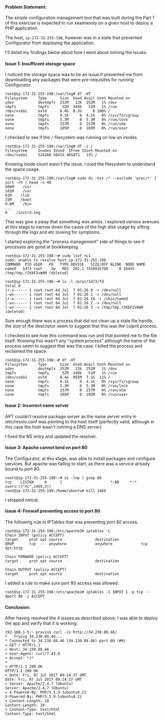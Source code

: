 #### Problem Statement:

The simple configuration management tool that was built during the Part 1
of this exercise is expected to run seamlessly on a given host to deploy
a PHP application.

The host, `ip-172-31-255-198`, however was in a state that prevented Configurator
from deploying the application.

I'll detail my findings below about how I went about solving the issues.

#### Issue 1: Insufficent storage space

I noticed the storage space was to be an issue.It prevented me from downloading
any packages that were pre-requisites for running Configurator.

    root@ip-172-31-255-198:/var/log# df -HT
    Filesystem     Type      Size  Used Avail Use% Mounted on
    udev           devtmpfs  252M   13k  252M   1% /dev
    tmpfs          tmpfs      52M  349k   51M   1% /run
    /dev/xvda1     ext4      8.4G  8.3G     0 100% /
    none           tmpfs     4.1k     0  4.1k   0% /sys/fs/cgroup
    none           tmpfs     5.3M     0  5.3M   0% /run/lock
    none           tmpfs     257M     0  257M   0% /run/shm
    none           tmpfs     105M     0  105M   0% /run/user

I checked to see if the `/` filesystem was running on low on inodes.

    root@ip-172-31-255-198:/var/log# df -i /
    Filesystem     Inodes IUsed  IFree IUse% Mounted on
    /dev/xvda1     524288 58415 465873   12% /

Knowing inode count wasn't the issue, I `du`ed the filesystem to understand
the space usage.

    root@ip-172-31-255-198:/var/log# sudo du -hsx /* --exclude 'proc/*' | sort -rh | head -n 40
    506M    /usr
    181M    /var
    61M    /lib
    25M    /boot
    9.6M    /bin
    ...
    0    /initrd.img

That was give a away that something was amiss. I explored various avenues at
this stage to narrow down the cause of the high disk usage by sifting through
the logs and etc looking for symptoms.

I started exploring the "process management" side of things to see if processes
are good at bookkeeping.

    root@ip-172-31-255-198:~# sudo lsof +L1
    sudo: unable to resolve host ip-172-31-255-198
    COMMAND  PID USER   FD   TYPE DEVICE   SIZE/OFF NLINK  NODE NAME
    named   1473 root    3w   REG  202,1 7436832768     0 26445 /tmp/tmp.rIKbF2vWAM (deleted)

    root@ip-172-31-255-198:~# ls -l /proc/1473/fd
    total 0
    lr-x------ 1 root root 64 Jul  7 01:26 0 -> /dev/null
    l-wx------ 1 root root 64 Jul  7 01:26 1 -> /dev/null
    lr-x------ 1 root root 64 Jul  7 01:26 10 -> /sbin/named
    l-wx------ 1 root root 64 Jul  7 01:26 2 -> /dev/null
    l-wx------ 1 root root 64 Jul  7 01:26 3 -> /tmp/tmp.rIKbF2vWAM (deleted)

Sure enough there was a process that did not clean up a stale file handle, the
size of the descriptor seem to suggest that this was the culprit process.

I checked to see how this command was run and that pointed me to the file itself.
Knowing this wasn't any "system process" although the name of the process seem
to suggest that was the case. I killed the process and reclaimed the space.

    root@ip-172-31-255-198:~# df -HT
    Filesystem     Type      Size  Used Avail Use% Mounted on
    udev           devtmpfs  252M   13k  252M   1% /dev
    tmpfs          tmpfs      52M  349k   51M   1% /run
    /dev/xvda1     ext4      8.4G  855M  7.1G  11% /
    none           tmpfs     4.1k     0  4.1k   0% /sys/fs/cgroup
    none           tmpfs     5.3M     0  5.3M   0% /run/lock
    none           tmpfs     257M     0  257M   0% /run/shm
    none           tmpfs     105M     0  105M   0% /run/user

#### Issue 2: Incorrect name server

APT couldn't resolve package server as the name server entry in /etc/resolv.conf
was pointing to the host itself (perfectly valid, although in this case the
host wasn't running a DNS server)

I fixed the NS entry and updated the resolver.


#### Issue 3: Apache cannot bind on port 80

The Configurator, at this stage, was able to install packages and configure
services. But apache was failing to start, as there was a service already bound
to port 80.

    roott@ip-172-31-255-198:~# ss -lnp | grep 80
    tcp    LISTEN     0      1                      *:80     *:*      users:(("nc",1469,3))
    root@ip-172-31-255-198:/home/ubuntu# kill 1469

I stopped netcat.


#### Issue 4: Firewall preventing access to port 80

The following rule in IPTables that was preventing port 80 access.

	root@ip-172-31-255-198:/etc/apache2# iptables -L
	Chain INPUT (policy ACCEPT)
	target     prot opt source               destination
	DROP       tcp  --  anywhere             anywhere             tcp dpt:http

	Chain FORWARD (policy ACCEPT)
	target     prot opt source               destination

	Chain OUTPUT (policy ACCEPT)
	target     prot opt source               destination

I added a rule to make sure port 80 access was allowed.

	root@ip-172-31-255-198:/etc/apache2# iptables -I INPUT 1 -p tcp --dport 80 -j ACCEPT


#### Conclusion:

After having resolved the 4 issues as described above, I was able to deploy
the app and verify that it is working.

	192-168-1-5:~ pravin$ curl -iv http://34.230.88.46/
	*   Trying 34.230.88.46...
	* Connected to 34.230.88.46 (34.230.88.46) port 80 (#0)
	> GET / HTTP/1.1
	> Host: 34.230.88.46
	> User-Agent: curl/7.43.0
	> Accept: */*
	>
	< HTTP/1.1 200 OK
	HTTP/1.1 200 OK
	< Date: Fri, 07 Jul 2017 09:24:37 GMT
	Date: Fri, 07 Jul 2017 09:24:37 GMT
	< Server: Apache/2.4.7 (Ubuntu)
	Server: Apache/2.4.7 (Ubuntu)
	< X-Powered-By: PHP/5.5.9-1ubuntu4.21
	X-Powered-By: PHP/5.5.9-1ubuntu4.21
	< Content-Length: 18
	Content-Length: 18
	< Content-Type: text/html
	Content-Type: text/html
